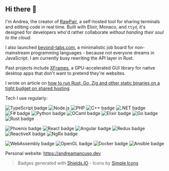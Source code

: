 ## Hi there 👋
I'm Andrea, the creator of [RawPair](https://github.com/rawpair/rawpair), a self-hosted tool for sharing terminals and editing code in real time. Built with Elixir, Monaco, and `ttyd`, it's designed for developers who'd rather collaborate _without handing their soul to the cloud_.

I also launched [beyond-tabs.com](https://beyond-tabs.com), a minimalistic job board for non-mainstream programming languages - because not everyone dreams in JavaScript. I am currently busy rewriting the API layer in Rust.

Past projects include [XFrames](https://xframes.dev), a GPU-accelerated GUI library for native desktop apps that don't want to pretend they're websites.

I wrote on article on [how to run Rust, Go, Zig and other static binaries on a tight budget on shared hosting](https://dev.to/andreamancuso/running-rust-binaries-on-shared-hosting-a-practical-approach-to-type-safety-on-a-budget-jmb).

Tech I use regularly:

![TypeScript badge](https://img.shields.io/badge/-TypeScript-3178c6?logo=typescript&logoColor=white&logoSize=25)
![Node.js](https://img.shields.io/badge/-Node.js-80BD02?logo=nodedotjs&logoColor=black)
![PHP](https://img.shields.io/badge/-PHP-474a8a?logo=php&logoColor=white&logoSize=25)
![C++ badge](https://img.shields.io/badge/-C++-0180CD?logo=cplusplus&logoColor=white&logoSize=25)
![.NET badge](https://img.shields.io/badge/-.NET-512BD4?logo=dotnet&logoColor=white&logoSize=25)
![F# badge](https://img.shields.io/badge/-F%23-378BBA?logo=fsharp&logoColor=white)
![Python badge](https://img.shields.io/badge/-Python-FEC007?logo=python&logoColor=0176BC&logoSize=25)
![OCaml badge](https://img.shields.io/badge/-OCaml-EC6813?logo=ocaml&logoColor=484444&logoSize=25)
![Elixir badge](https://img.shields.io/badge/-Elixir-4B275F?logo=elixir&logoColor=white&logoSize=25)
![Go badge](https://img.shields.io/badge/-Go-00ADD8?logo=go&logoColor=white&logoSize=25)
![Rust badge](https://img.shields.io/badge/-Rust-D34516?logo=rust&logoColor=white&logoSize=25)

![Phoenix badge](https://img.shields.io/badge/-Phoenix-FD4F00?logo=phoenixframework&logoColor=white&logoWidth=25)
![React badge](https://img.shields.io/badge/-ReactJs-61DAFB?logo=react&logoColor=black&logoWidth=25)
![Angular badge](https://img.shields.io/badge/-Angular-C64638?logo=vuedotjs&logoColor=white)
![Redux badge](https://img.shields.io/badge/-Redux-764ABC?logo=redux&logoColor=white)
![ReactiveX badge](https://img.shields.io/badge/-ReactiveX-E60090?logo=reactivex&logoColor=white)
![NgRx badge](https://img.shields.io/badge/-NgRx-4C2075?logo=reactivex&logoColor=white)

![WebAssembly badge](https://img.shields.io/badge/-WebAssembly-654FF0?logo=webassembly&logoColor=white)
![OpenGL badge](https://img.shields.io/badge/-OpenGL-5487B2?logo=opengl&logoColor=white)
![Docker badge](https://img.shields.io/badge/-Docker-2597EE?logo=docker&logoColor=black)
![Ansible badge](https://img.shields.io/badge/-Ansible-EE0000?logo=ansible&logoColor=white)

Personal website: https://andreamancuso.dev

> Badges generated with [Shields.IO](https://shields.io/badges) - Icons by [Simple Icons](https://simpleicons.org/)
